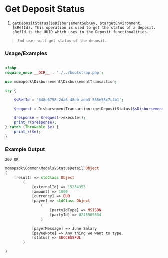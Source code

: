 # Get Deposit Status

1.	`getDepositStatus($sDisbursementSubKey, $targetEnvironment, $sRefId). This operation is used to get the status of a deposit. sRefId is the UUID which uses in the Deposit functionalities.`

> `End user will get status of the deposit. `

### Usage/Examples

```php

<?php
require_once __DIR__ . './../bootstrap.php';

use momopsdk\Disbursement\DisbursementTransaction;

try {

    $sRefId = '648e6758-2da6-48eb-aeb3-565e58c7c4b1';

    $request = DisbursementTransaction::getDepositStatus($sDisbursementSubKey, $targetEnvironment, $sRefId);

    $response = $request->execute();
    print_r($response);
} catch (Throwable $e) {
    print_r($e);
}

```

### Example Output
`200 OK`
```php
momopsdk\Common\Models\StatusDetail Object
(
    [result] => stdClass Object
        (
            [externalId] => 15234353
            [amount] => 1000
            [currency] => EUR
            [payee] => stdClass Object
                (
                    [partyIdType] => MSISDN
                    [partyId] => 0245565634
                )

            [payerMessage] => June Salary
            [payeeNote] => Any thing we want to type.
            [status] => SUCCESSFUL
        )

)


```

